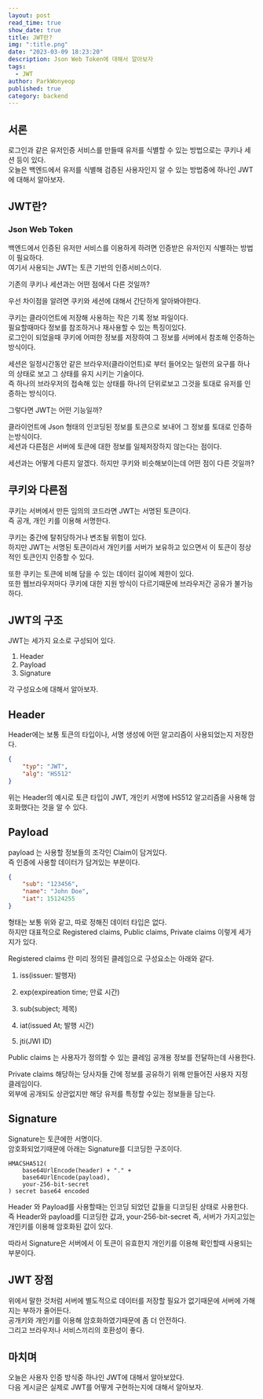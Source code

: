 ```yaml
---
layout: post
read_time: true
show_date: true
title: JWT란?
img: ":title.png"
date: "2023-03-09 18:23:20"
description: Json Web Token에 대해서 알아보자
tags:
  - JWT
author: ParkWonyeop
published: true
category: backend
---
```

## 서론

로그인과 같은 유저인증 서비스를 만들때 유저를 식별할 수 있는 방법으로는 쿠키나 세션 등이 있다.  
오늘은 백엔드에서 유저를 식별해 검증된 사용자인지 알 수 있는 방법중에 하나인 JWT에 대해서 알아보자.  

## JWT란?

### Json Web Token

백엔드에서 인증된 유저만 서비스를 이용하게 하려면 인증받은 유저인지 식별하는 방법이 필요하다.  
여기서 사용되는 JWT는 토큰 기반의 인증서비스이다.  

기존의 쿠키나 세션과는 어떤 점에서 다른 것일까?  

우선 차이점을 알려면 쿠키와 세션에 대해서 간단하게 알아봐야한다.  

쿠키는 클라이언트에 저장해 사용하는 작은 기록 정보 파일이다.  
필요할때마다 정보를 참조하거나 재사용할 수 있는 특징이있다.  
로그인이 되었을때 쿠키에 어떠한 정보를 저장하여 그 정보를 서버에서 참조해 인증하는 방식이다.  

세션은 일정시간동안 같은 브라우저(클라이언트)로 부터 들어오는 일련의 요구를 하나의 상태로 보고 그 상태를 유지 시키는 기술이다.  
즉 하나의 브라우저의 접속해 있는 상태를 하나의 단위로보고 그것을 토대로 유저를 인증하는 방식이다.  

그렇다면 JWT는 어떤 기능일까?  

클라이언트에 Json 형태의 인코딩된 정보를 토큰으로 보내어 그 정보를 토대로 인증하는방식이다.  
세션과 다른점은 서버에 토큰에 대한 정보를 일체저장하지 않는다는 점이다.  

세션과는 어떻게 다른지 알겠다. 
하지만 쿠키와 비슷해보이는데 어떤 점이 다른 것일까?  

## 쿠키와 다른점

쿠키는 서버에서 만든 임의의 코드라면 JWT는 서명된 토큰이다.  
즉 공개, 개인 키를 이용해 서명한다.  

쿠키는 중간에 탈취당하거나 변조될 위험이 있다.  
하지만 JWT는 서명된 토큰이라서 개인키를 서버가 보유하고 있으면서 이 토큰이 정상적인 토큰인지 인증할 수 있다.  

또한 쿠키는 토큰에 비해 담을 수 있는 데이터 길이에 제한이 있다.  
또한 웹브라우저마다 쿠키에 대한 지원 방식이 다르기때문에 브라우저간 공유가 불가능하다.  

## JWT의 구조

JWT는 세가지 요소로 구성되어 있다.  

1. Header  
2. Payload  
3. Signature  

각 구성요소에 대해서 알아보자.  

## Header

Header에는 보통 토큰의 타입이나, 서명 생성에 어떤 알고리즘이 사용되었는지 저장한다.  

```json
{
    "typ": "JWT",
    "alg": "HS512"
}
```

위는 Header의 예시로 토큰 타입이 JWT, 개인키 서명에 HS512 알고리즘을 사용해 암호화했다는 것을 알 수 있다.  

## Payload

payload 는 사용할 정보들의 조각인 Claim이 담겨있다.  
즉 인증에 사용할 데이터가 담겨있는 부분이다.  

```Json
{
    "sub": "123456",
    "name": "John Doe",
    "iat": 15124255
}
```

형태는 보통 위와 같고, 따로 정해진 데이터 타입은 없다.  
하지만 대표적으로 Registered claims, Public claims, Private claims 이렇게 세가지가 있다.  

Registered claims 란 미리 정의된 클레임으로 구성요소는 아래와 같다.  

1. iss(issuer: 발행자)  

2. exp(expireation time; 만료 시간)  

3. sub(subject; 제목)  

4. iat(issued At; 발행 시간)  

5. jti(JWI ID)  

Public claims 는 사용자가 정의할 수 있는 클레임 공개용 정보를 전달하는데 사용한다.  

Private claims 해당하는 당사자들 간에 정보를 공유하기 위해 만들어진 사용자 지정 클레임이다.  
외부에 공개되도 상관없지만 해당 유저를 특정할 수있는 정보들을 담는다.  

## Signature

Signature는 토큰에한 서명이다.  
암호화되었기때문에 아래는 Signature를 디코딩한 구조이다.  

```
HMACSHA512(
    base64UrlEncode(header) + "." +
    base64UrlEncode(payload),
    your-256-bit-secret
) secret base64 encoded
```

Header 와 Payload를 사용할때는 인코딩 되었던 값들을 디코딩된 상태로 사용한다.  
즉 Header와 payload를 디코딩한 값과, your-256-bit-secret 즉, 서버가 가지고있는 개인키를 이용해 암호화된 값이 있다.  

따라서 Signature은 서버에서 이 토큰이 유효한지 개인키를 이용해 확인할때 사용되는 부분이다.  

## JWT 장점

위에서 말한 것처럼 서버에 별도적으로 데이터를 저장할 필요가 없기때문에 서버에 가해지는 부하가 줄어든다.  
공개키와 개인키를 이용해 암호화하였기때문에 좀 더 안전하다.  
그리고 브라우저나 서비스끼리의 호환성이 좋다.  

## 마치며

오늘은 사용자 인증 방식중 하나인 JWT에 대해서 알아보았다.  
다음 게시글은 실제로 JWT를 어떻게 구현하는지에 대해서 알아보자.  
